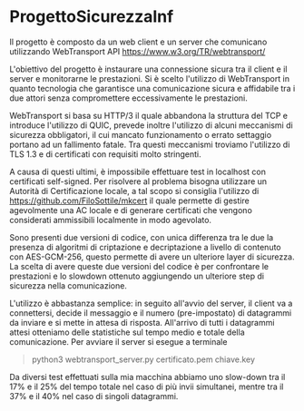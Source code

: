 # ProgettoSicurezzaInf
Il progetto è composto da un web client e un server che comunicano utilizzando WebTransport API
https://www.w3.org/TR/webtransport/

L'obiettivo del progetto è instaurare una connessione sicura tra il client e il server e monitorarne le prestazioni. Si è scelto l'utilizzo di WebTransport in quanto tecnologia che garantisce una comunicazione sicura e affidabile tra i due attori senza compromettere eccessivamente le prestazioni.

WebTransport si basa su HTTP/3 il quale abbandona la struttura del TCP e introduce l'utilizzo di QUIC, prevede inoltre l'utilizzo di alcuni meccanismi di sicurezza obbligatori, il cui mancato funzionamento o errato settaggio portano ad un fallimento fatale. Tra questi meccanismi troviamo l'utilizzo di TLS 1.3 e di certificati con requisiti molto stringenti.

A causa di questi ultimi, è impossibile effettuare test in localhost con certificati self-signed. Per risolvere al problema bisogna utilizzare un Autorità di Certificazione locale, a tal scopo si consiglia l'utilizzo di https://github.com/FiloSottile/mkcert il quale permette di gestire agevolmente una AC locale e di generare certificati che vengono considerati ammissibili localmente in modo agevolato.



Sono presenti due versioni di codice, con unica differenza tra le due la presenza di algoritmi di criptazione e decriptazione a livello di contenuto con AES-GCM-256, questo permette di avere un ulteriore layer di sicurezza. La scelta di avere queste due versioni del codice è per confrontare le prestazioni e lo slowdown ottenuto aggiungendo un ulteriore step di sicurezza nella comunicazione.


L'utilizzo è abbastanza semplice: in seguito all'avvio del server, il client va a connettersi, decide il messaggio e il numero (pre-impostato) di datagrammi da inviare e si mette in attesa di risposta. All'arrivo di tutti i datagrammi attesi otteniamo delle statistiche sul tempo medio e totale della comunicazione. Per avviare il server si esegue a terminale
> python3 webtransport_server.py certificato.pem chiave.key

Da diversi test effettuati sulla mia macchina abbiamo uno slow-down tra il 17% e il 25% del tempo totale nel caso di più invii simultanei, mentre tra il 37% e il 40% nel caso di singoli datagrammi.
